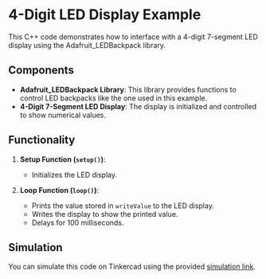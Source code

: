 # 4-Digit LED Display Example

This C++ code demonstrates how to interface with a 4-digit 7-segment LED display using the Adafruit_LEDBackpack library.

## Components
- **Adafruit_LEDBackpack Library**: This library provides functions to control LED backpacks like the one used in this example.
- **4-Digit 7-Segment LED Display**: The display is initialized and controlled to show numerical values.

## Functionality
1. **Setup Function (`setup()`)**:
   - Initializes the LED display.

2. **Loop Function (`loop()`)**:
   - Prints the value stored in `writeValue` to the LED display.
   - Writes the display to show the printed value.
   - Delays for 100 milliseconds.

## Simulation
You can simulate this code on Tinkercad using the provided [simulation link](https://www.tinkercad.com/things/j286jeDmU4C-4-digit-led-write-example).
